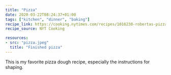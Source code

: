 ```yaml
---
title: "Pizza"
date: 2020-03-22T08:24:37+01:00
tags: ["kitchen", "dinner", "baking"]
recipe_link: https://cooking.nytimes.com/recipes/1016230-robertas-pizza-dough
recipe_source: NYT Cooking

resources:
- src: "pizza.jpeg"
  title: "Finished pizza"
---
```


This is my favorite pizza dough recipe, especially the instructions for shaping.
